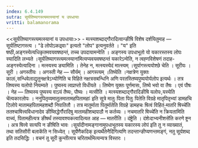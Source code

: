 ```yaml
---
index: 6.4.149
sutra: सूर्यतिष्यागस्त्यमत्स्यानां य उपधायाः
vritti: balamanorama
---
```


<<सूर्यतिष्यागस्त्यमत्स्यानां य उपधायाः>> - मत्स्यशब्दाद्गौरादित्वान्ङीषि विशेष दर्शयितुमाह — सूर्यतिष्टागस्त्य । "ढे लोपोऽकद्र्वाः" इत्यतो "लोप" इत्यनुवर्तते । "य" इति षष्ठी,अङ्गस्येत्यधिकृतमवयवषष्ठन्तं, तच्च उपदायामन्वेति । अङ्गस्य उपधाभूतो यो यकारस्तस्य लोपः स्यादिति लभ्यते ।सूर्यतिष्यागस्त्यमत्स्याना॑मित्यप्यवयवषष्ठन्तं यकारेऽन्वेति, न त्वह्गविशेषणं तदाह-अङ्गस्येत्यादिना । मत्स्यस्य ङ्यामिति । तेनेह न, मत्स्यस्येदं मात्स्यम् ।सूर्यागस्त्ययोश्छे चेति । सूरीयः । सूरी । अगस्तीयः । अगस्ती नेह — सौर्यम् । आगस्त्यम् ।तिष्येति ।नक्षत्रेण युक्तः कालः॑,सन्धिवेलाद्यृतुनक्षत्रेऽभ्योणि॑ति च विहिते नक्षत्रसबन्धिनि अणि परतस्तिष्यपुष्ययोर्यलोप इत्यर्थः । तत्र तिष्यस्य यलोपो नियम्यते । पुष्यस्य त्वप्राप्तो विधीयते । तिष्येण युक्तः पूर्णमासः, तिष्ये भवो वा तैषः । एवं पौषः । नेह — तिष्यस्य पुष्यस्य वाऽयं तैष्यः, पौष्यः । मत्सीति । मत्स्यशब्दाद्गौरादिङीषि यलोपः,यस्येति चे॑त्यकारलोपः । ननुपितृव्यमातुलमातामहपितामहाः॑ इति सूत्रे मातुः पिता पितुः पितेति विग्रहे मातृपितृभ्यां डामहचि टिलोपे मातामहपितामहशब्दौ निपातितौ । तत्र मातुर्माता पितुर्मातेति विग्रहे डामहचः षित्वं विहितं-॒मातरि षिच्चे॑ति ततश्चाषित्त्वविधानादेव ङीष्सिद्धेर्गौरादिषु मातामहीशब्दपाठौ न कर्तव्यः । नचमातरि षिच्चे॑ति न क्रियतामिति वाच्यं, पितामहीत्यत्र ङीषर्थं तस्यावश्यकत्वादित्यत आह — मातरीति । दंष्ट्रेति । दंशेःदाभ्यनीशसे॑ति करणे ष्ट्रन । अत्र षित्त्वे सत्यपि न ङीषिति भावः ।सूर्यादीनामङ्गानामुपधाभूतस्य यकारस्य लोप॑ इति तु न व्याख्यातं, तथा सतिसौरी बलाके॑ति न सिध्येत् । सूर्येणैकदिक् इत्यर्थेतेनैदि॑गित्यणि तदन्तान्ङीप्यणन्तमङ्गं, नतु सूर्यशब्द इति तदसिद्धिः । वचनं तु सूरी कुन्तीत्यत्र चरितार्थमित्यन्यत्र विस्तरः ।